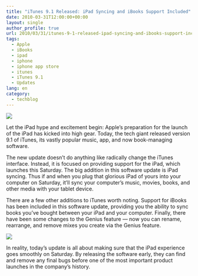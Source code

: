 ```yaml
---
title: "iTunes 9.1 Released: iPad Syncing and iBooks Support Included"
date: 2010-03-31T12:00:00+00:00
layout: single
author_profile: true
url: 2010/03/31/itunes-9-1-released-ipad-syncing-and-ibooks-support-included/
tags:
  - Apple
  - iBooks
  - ipad
  - iphone
  - iphone app store
  - itunes
  - iTunes 9.1
  - Updates
lang: en
category: 
  - techblog
---
```

[![](http://1.bp.blogspot.com/_vaUVXcmC3OI/S7MxWwkGhLI/AAAAAAAABbI/mhmZqvhg8mk/s1600/itunes-91-top.jpg)](http://1.bp.blogspot.com/_vaUVXcmC3OI/S7MxWwkGhLI/AAAAAAAABbI/mhmZqvhg8mk/s1600-h/itunes-91-top.jpg)

Let the iPad hype and excitement begin: Apple’s preparation for the launch of the iPad has kicked into high gear. Today, the tech giant released version 9.1 of iTunes, its vastly popular music, app, and now book-managing software.

The new update doesn’t do anything like radically change the iTunes interface. Instead, it is focused on providing support for the iPad, which launches this Saturday. The big addition in this software update is iPad syncing. Thus if and when you plug that glorious iPad of yours into your computer on Saturday, it’ll sync your computer’s music, movies, books, and other media with your tablet device.

There are a few other additions to iTunes worth noting. Support for iBooks has been included in this software update, providing you the ability to sync books you’ve bought between your iPad and your computer. Finally, there have been some changes to the Genius feature — now you can rename, rearrange, and remove mixes you create via the Genius feature.

[![](http://2.bp.blogspot.com/_vaUVXcmC3OI/S7MxkPTUMeI/AAAAAAAABbM/JNnDHmvhDL0/s640/itunes-comparison.jpg)](http://2.bp.blogspot.com/_vaUVXcmC3OI/S7MxkPTUMeI/AAAAAAAABbM/JNnDHmvhDL0/s1600-h/itunes-comparison.jpg)

In reality, today’s update is all about making sure that the iPad experience goes smoothly on Saturday. By releasing the software early, they can find and remove any final bugs before one of the most important product launches in the company’s history.